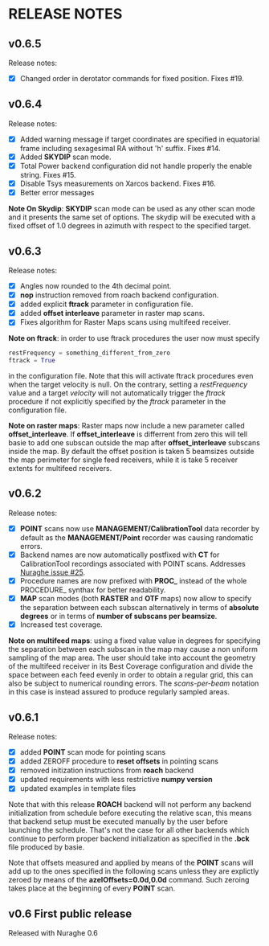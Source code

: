 # RELEASE NOTES

## v0.6.5

Release notes:
  - [x] Changed order in derotator commands for fixed position. Fixes #19.
  
## v0.6.4

Release notes:
  - [x] Added warning message if target coordinates are specified in equatorial
    frame including sexagesimal RA without 'h' suffix. Fixes #14.
  - [x] Added **SKYDIP** scan mode.
  - [x] Total Power backend configuration did not handle properly the enable
    string. Fixes #15.
  - [x] Disable Tsys measurements on Xarcos backend. Fixes #16.
  - [x] Better error messages

**Note On Skydip**: **SKYDIP** scan mode can be used as any other scan mode
and it presents the same set of options. The skydip will be executed with a fixed
offset of 1.0 degrees in azimuth with respect to the specified target.

## v0.6.3

Release notes:
  - [x] Angles now rounded to the 4th decimal point.
  - [x] **nop** instruction removed from roach backend configuration.
  - [x] added explicit **ftrack** parameter in configuration file.
  - [x] added **offset interleave** parameter in raster map scans.
  - [x] Fixes algorithm for Raster Maps scans using multifeed receiver.

**Note on ftrack**: in order to use ftrack procedures the user now must specify
```python
restFrequency = something_different_from_zero
ftrack = True
```
in the configuration file. Note that this will activate ftrack procedures even
when  the target velocity is null. On the contrary, setting a *restFrequency*
value and a target *velocity* will not automatically trigger the *ftrack*
procedure if not explicitly specified by the *ftrack* parameter in the
configuration file.

**Note on raster maps**: Raster maps now include a new parameter called
**offset_interleave**. If **offset_interleave** is differrent from zero this
will tell basie to add one subscan outside the map after **offset_interleave**
subscans inside the map. By default the offset position is taken 5 beamsizes
outside the map perimeter for single feed receivers, while it is take 5 receiver
extents for multifeed receivers.

## v0.6.2

Release notes:
  - [x] **POINT** scans now use **MANAGEMENT/CalibrationTool** data recorder by
    default as the **MANAGEMENT/Point** recorder was causing randomatic errors.
  - [x] Backend names are now automatically postfixed with **CT** for 
    CalibrationTool recordings associated with POINT scans. 
    Addresses [Nuraghe issue #25](http://www.med.ira.inaf.it/mantisbt/view.php?id=25).
  - [x] Procedure names are now prefixed with **PROC_** instead of the
    whole PROCEDURE_ synthax for better readability.
  - [x] **MAP** scan modes (both **RASTER** and **OTF** maps) now
    allow to specify the separation between each subscan
    alternatively in terms of **absolute degrees** or in terms of
    **number of subscans per beamsize**. 
  - [x] Increased test coverage.

**Note on multifeed maps**: using a fixed value value in
degrees for specifying the separation between each subscan in
the map may cause a non uniform sampling of the map area. The
user should take into account the geometry of the multifeed
receiver in its Best Coverage configuration and divide the
space between each feed evenly in order to obtain a regular
grid, this can also be subject to numerical rounding errors.
The *scans-per-beam* notation in this case is instead assured
to produce regularly sampled areas. 

## v0.6.1

Release notes: 

  - [x] added **POINT** scan mode for pointing scans
  - [x] added ZEROFF procedure to **reset offsets** in pointing scans
  - [x] removed initization instructions from **roach** backend
  - [x] updated requirements with less restrictive **numpy version**
  - [x] updated examples in template files

Note that with this release **ROACH** backend will not perform any
backend initialization from schedule before executing the relative
scan, this means that backend setup must be executed manually by the
user before launching the schedule. That's not the case for all other
backends which continue to perform proper backend initialization as
specified in the **.bck** file produced by basie. 

Note that offsets measured and applied by means of the **POINT** scans
will add up to the ones specified in the following scans unless they
are explictly zeroed by means of the **azelOffsets=0.0d,0.0d**
command. Such zeroing takes place at the beginning of every **POINT**
scan. 

## v0.6 First public release

Released with Nuraghe 0.6

